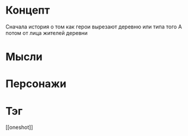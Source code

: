 # Концепт
Сначала история о том как герои вырезают деревню или типа того
А потом от лица жителей деревни
# Мысли

# Персонажи

# Тэг
[[oneshot]]